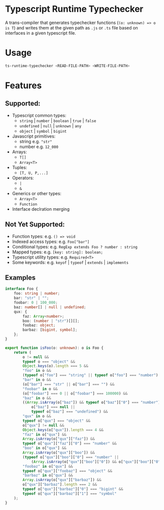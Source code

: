 # Typescript Runtime Typechecker

A trans-compiler that generates typechecker functions (`(o: unknown) => o is T`) and writes them at the given path as `.js` or `.ts` file based on interfaces in a given typescript file.

# Usage

```bash
ts-runtime-typechecker <READ-FILE-PATH> <WRITE-FILE-PATH>
```

# Features

## Supported:
-   Typescript common types:
    -   `string` | `number` | `boolean` | `true` | `false`
    -   `undefined` | `null` | `unknown` | `any`
    -   `object` | `symbol` | `bigint`
-   Javascript primitives:
    -   string e.g. `"str"`
    -   number e.g. `12_000`
-   Arrays:
    -   `T[]`
    -   `Array<T>`
-   Tuples:
    -   `[T, U, P,...]`
-   Operators:
    -   `|`
    -   `&`
-   Generics or other types:
    -   `Array<T>`
    -   `Function`
-   Interface declration merging

## Not Yet Supported:

-   Function types: e.g. `() => void`
-   Indexed access types: e.g. `Foo["bar"]`
-   Conditional types: e.g. `RegExp extends Foo ? number : string`
-   Mapped types: e.g. `[key: string]: boolean;`
-   Typescript utility types: e.g. `Required<T>`
-   Some keywords: e.g. `keyof` | `typeof` | `extends` | `implements`

## Examples

```typescript
interface Foo {
    foo: string | number;
    bar: "str" | "";
    foobar: 0 | 100_000;
    baz: number[] | null | undefined;
    qux: {
        faz: Array<number>;
        boo: (number | "str")[][];
        foobaz: object;
        barbaz: [bigint, symbol];
    };
}
```

```typescript
export function isFoo(o: unknown): o is Foo {
    return (
        o != null &&
        typeof o === "object" &&
        Object.keys(o).length === 5 &&
        "foo" in o &&
        (typeof o["foo"] === "string" || typeof o["foo"] === "number") &&
        "bar" in o &&
        (o["bar"] === "str" || o["bar"] === "") &&
        "foobar" in o &&
        (o["foobar"] === 0 || o["foobar"] === 100000) &&
        "baz" in o &&
        ((Array.isArray(o["baz"]) && typeof o["baz"]["0"] === "number") ||
            o["baz"] === null ||
            typeof o["baz"] === "undefined") &&
        "qux" in o &&
        typeof o["qux"] === "object" &&
        o["qux"] != null &&
        Object.keys(o["qux"]).length === 4 &&
        "faz" in o["qux"] &&
        Array.isArray(o["qux"]["faz"]) &&
        typeof o["qux"]["faz"]["0"] === "number" &&
        "boo" in o["qux"] &&
        Array.isArray(o["qux"]["boo"]) &&
        (typeof o["qux"]["boo"]["0"] === "number" ||
            (Array.isArray(o["qux"]["boo"]["0"]) && o["qux"]["boo"]["0"]["0"] === "str")) &&
        "foobaz" in o["qux"] &&
        typeof o["qux"]["foobaz"] === "object" &&
        "barbaz" in o["qux"] &&
        Array.isArray(o["qux"]["barbaz"]) &&
        o["qux"]["barbaz"].length === 2 &&
        typeof o["qux"]["barbaz"]["0"] === "bigint" &&
        typeof o["qux"]["barbaz"]["1"] === "symbol"
    );
}
```

